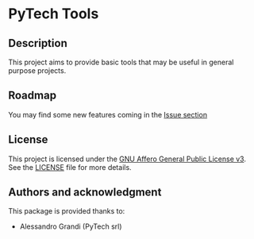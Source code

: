 # PyTech Tools

## Description
This project aims to provide basic tools that may be useful in general purpose projects.

## Roadmap
You may find some new features coming in the [Issue section](https://gitlab.com/pytech-srl/resources/pytech-tools/-/issues)

## License

This project is licensed under the [GNU Affero General Public License v3](https://www.gnu.org/licenses/agpl-3.0.html).  
See the [LICENSE](./LICENSE) file for more details.

## Authors and acknowledgment
This package is provided thanks to:

- Alessandro Grandi (PyTech srl)
